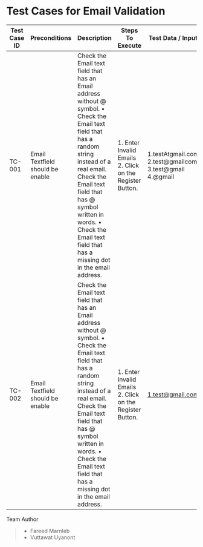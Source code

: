 # Test Cases for Email Validation

| Test Case ID | Preconditions | Description | Steps To Execute | Test Data / Input | Expected Results | Post Conditions | Developed |
| ------------ | ------------- | ----------- | ---------------- | ----------------- | ---------------- | --------------- | --------- | 
| TC-001 | Email Textfield should be enable | Check the Email text field that has an Email address without @ symbol.  • Check the Email text field that has a random string instead of a real email. Check the Email text field that has @ symbol written in words.  • Check the Email text field that has a missing dot in the email address. | 1. Enter Invalid Emails 2. Click on the Register Button.  | 1.testAtgmail.com 2.test@gmailcom 3.test@gmail 4.@gmail | It should show the validation message for valid email | |
| TC-002 | Email Textfield should be enable | Check the Email text field that has an Email address without @ symbol.  • Check the Email text field that has a random string instead of a real email. Check the Email text field that has @ symbol written in words.  • Check the Email text field that has a missing dot in the email address. | 1. Enter Invalid Emails 2. Click on the Register Button.  | 1.test@gmail.com | It should not show any validation message for valid email |  |  |




Team Author
> - Fareed Marnleb
> - Vuttawat Uyanont

 
